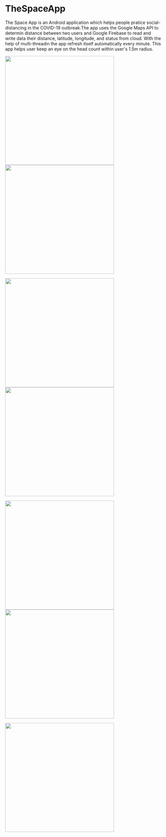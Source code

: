 # TheSpaceApp
The Space App is an Android application which helps people pratice social-distancing in the COVID-19 outbreak.The app uses the Google Maps API to determin distance between two users and Google Firebase to read and write data their distance, latitude, longitude, and status from cloud. With the help of multi-threadin the app refresh itself automatically every minute. This app helps user keep an eye on the head count within user's 1.5m radius.

<img src="Screenshots/Screenshot_20200509-142558.jpg" width="350">    <img src="Screenshots/Screenshot_20200509-142600.jpg" width="350">

<img src="Screenshots/Screenshot_20200509-142604.jpg" width="350">    <img src="Screenshots/Screenshot_20200509-143043.jpg" width="350">

<img src="Screenshots/img1.png" width="350">    <img src="Screenshots/img2.png" width="350">

<img src="Screenshots/img3.png" width="350">
